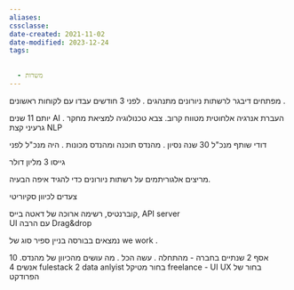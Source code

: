 ```yaml
---
aliases: 
cssclasse: 
date-created: 2021-11-02
date-modified: 2023-12-24
tags:
  
  
  - משרות
---
```


מפתחים דיבגר לרשתות ניורונים מתנהגים .
לפני 3 חודשים עבדו עם לקוחות ראשונים .

יותם 11 שנים AI .
העברת אנרגיה אלחוטית מטווח קרוב.
צבא טכנולוגיה למציאת
מחקר גרעיני
קצת NLP

דודי שותף מנכ"ל 30 שנה נסיון . מהנדס תוכנה ומהנדס מכונות . היה מנכ"ל לפני

גייסו 3 מליון דולר

מריצים אלגוריתמים על רשתות ניורונים כדי להגיד איפה הבעיה.

צעדים לכיוון סקיוריטי

קוברנטיס, רשימה ארוכה של דאטה בייס,
API server  
UI עם הרבה Drag&drop

נמצאים בבורסה בניין ספיר סוג של we work .

אסף 2 שנתיים בחברה - מהתחלה . עשה הכל .
מה עושים מהכיוון של מהנדס.
10 אנשים
4 fulestack
2 data anlyist
בחור מטיקל
freelance - UI UX בחור של הפרודקט

 
